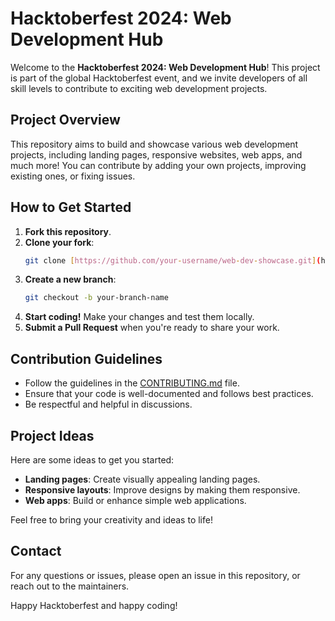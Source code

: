 
# Hacktoberfest 2024: Web Development Hub

Welcome to the **Hacktoberfest 2024: Web Development Hub**! This project is part of the global Hacktoberfest event, and we invite developers of all skill levels to contribute to exciting web development projects.

## Project Overview

This repository aims to build and showcase various web development projects, including landing pages, responsive websites, web apps, and much more! You can contribute by adding your own projects, improving existing ones, or fixing issues.

## How to Get Started

1. **Fork this repository**.
2. **Clone your fork**:
   ```bash
   git clone [https://github.com/your-username/web-dev-showcase.git](https://github.com/HarshSharmaIN/Web-Dev-Hub.git)
   ```
3. **Create a new branch**:
   ```bash
   git checkout -b your-branch-name
   ```
4. **Start coding!** Make your changes and test them locally.
5. **Submit a Pull Request** when you're ready to share your work.

## Contribution Guidelines

- Follow the guidelines in the [CONTRIBUTING.md](CONTRIBUTING.md) file.
- Ensure that your code is well-documented and follows best practices.
- Be respectful and helpful in discussions.

## Project Ideas

Here are some ideas to get you started:
- **Landing pages**: Create visually appealing landing pages.
- **Responsive layouts**: Improve designs by making them responsive.
- **Web apps**: Build or enhance simple web applications.

Feel free to bring your creativity and ideas to life!

## Contact

For any questions or issues, please open an issue in this repository, or reach out to the maintainers.

Happy Hacktoberfest and happy coding!

